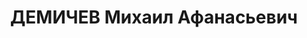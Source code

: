 ---
title: ДЕМИЧЕВ Михаил Афанасьевич
description: "Род. в 1885, русский, из крестьян, прапорщик, обр.: военная школа, член\
  \ ВКП(б) с 1920. Командир Алатырского конного полка, командир 3-й кавалерийской\
  \ бригады 8-й кавалерийской дивизии Червонного казачества, командир 8-й кавалерийской\
  \ дивизии, 1923-1931 командир 1-й кавалерийской дивизии Червонного казачества, Награжден\
  \ двумя орденами Красного Знамени., комдив, 1933-1937 командир 1-го кавалерийского\
  \ корпуса \n  Арестован 09.08.1937. Приговор: ВК ВС СССР, 19.11.1937 – ВМН. Расстрелян\
  \ 19.11.1937. \n  Реабилитирован 20.10.1956"
---